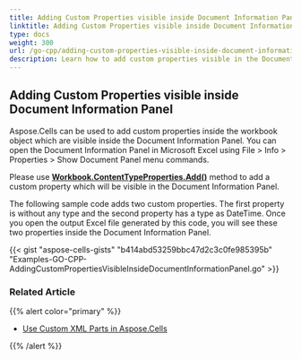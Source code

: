 ```yaml
---
title: Adding Custom Properties visible inside Document Information Panel with Golang via C++
linktitle: Adding Custom Properties visible inside Document Information Panel
type: docs
weight: 300
url: /go-cpp/adding-custom-properties-visible-inside-document-information-panel/
description: Learn how to add custom properties visible in the Document Information Panel using Aspose.Cells with Golang via C++.
---
```


## **Adding Custom Properties visible inside Document Information Panel**

Aspose.Cells can be used to add custom properties inside the workbook object which are visible inside the Document Information Panel. You can open the Document Information Panel in Microsoft Excel using File > Info > Properties > Show Document Panel menu commands.

Please use [**Workbook.ContentTypeProperties.Add()**](https://reference.aspose.com/cells/go-cpp/contenttypepropertycollection/add_string_string/) method to add a custom property which will be visible in the Document Information Panel.

The following sample code adds two custom properties. The first property is without any type and the second property has a type as DateTime. Once you open the output Excel file generated by this code, you will see these two properties inside the Document Information Panel.

{{< gist "aspose-cells-gists" "b414abd53259bbc47d2c3c0fe985395b" "Examples-GO-CPP-AddingCustomPropertiesVisibleInsideDocumentInformationPanel.go" >}}
### **Related Article**

{{% alert color="primary" %}}

- [Use Custom XML Parts in Aspose.Cells](/cells/cpp/use-custom-xml-parts-in-aspose-cells/)

{{% /alert %}}
